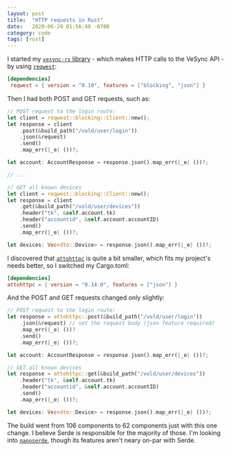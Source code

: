 ```yaml
---
layout: post
title:  "HTTP requests in Rust"
date:   2020-06-29 01:56:48 -0700
category: code
tags: [rust]
---
```


I started my [`vesync-rs` library](https://github.com/aeshirey/vesync-rs) - which makes HTTP calls to the VeSync API - by using [`reqwest`](https://github.com/seanmonstar/reqwest):

```toml
[dependencies]
 reqwest = { version = "0.10", features = ["blocking", "json"] } 
```

Then I had both POST and GET requests, such as:

```rust
// POST request to the login route:
let client = reqwest::blocking::Client::new();
let response = client
    .post(&build_path("/vold/user/login"))
    .json(&request)
    .send()
    .map_err(|_e| ())?;

let account: AccountResponse = response.json().map_err(|_e| ())?;

// ...

// GET all known devices
let client = reqwest::blocking::Client::new();
let response = client
	.get(&build_path("/vold/user/devices"))
	.header("tk", &self.account.tk)
	.header("accountid", &self.account.accountID)
	.send()
	.map_err(|_e| ())?;

let devices: Vec<dto::Device> = response.json().map_err(|_e| ())?;
```

I discovered that [`attohttpc`](https://github.com/sbstp/attohttpc) is quite a bit smaller, which fits my project's needs better, so I switched my Cargo.toml:

```toml
[dependencies]
attohttpc = { version = "0.14.0", features = ["json"] }
```

And the POST and GET requests changed only slightly:

```rust
// POST request to the login route:
let response = attohttpc::post(&build_path("/vold/user/login"))
    .json(&request) // set the request body (json feature required)
    .map_err(|_e| ())?
    .send()
    .map_err(|_e| ())?;

let account: AccountResponse = response.json().map_err(|_e| ())?;

// GET all known devices
let response = attohttpc::get(&build_path("/vold/user/devices"))
	.header("tk", &self.account.tk)
	.header("accountid", &self.account.accountID)
	.send()
	.map_err(|_e| ())?;

let devices: Vec<dto::Device> = response.json().map_err(|_e| ())?;
```

The build went from 106 components to 62 components just with this one change. I believe Serde is responsible for the majority of those. I'm looking into [`nanoserde`](https://github.com/not-fl3/nanoserde), though its features aren't neary on-par with Serde.
